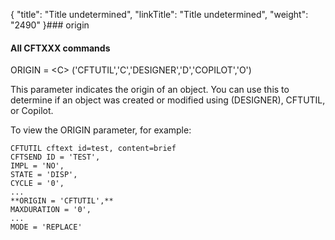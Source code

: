 {
    "title": "Title undetermined",
    "linkTitle": "Title undetermined",
    "weight": "2490"
}### origin

#### All CFTXXX commands

ORIGIN = &lt;C> ('CFTUTIL','C','DESIGNER','D','COPILOT','O')

This parameter indicates the origin of an object. You can use this to determine if an object was created or modified using (DESIGNER), CFTUTIL, or Copilot.

To view the ORIGIN parameter, for example:

```
CFTUTIL cftext id=test, content=brief
CFTSEND ID = 'TEST',
IMPL = 'NO',
STATE = 'DISP',
CYCLE = '0',
...
**ORIGIN = 'CFTUTIL',**
MAXDURATION = '0',
...
MODE = 'REPLACE'
```

